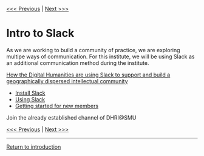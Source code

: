 [<<< Previous](logistics.md) | [Next >>>](DHRI.md)  

# Intro to Slack

As we are working to build a community of practice, we are exploring multipe ways of communication. 
For this institute, we will be using Slack as an additional communication method during the institute.

[How the Digital Humanities are using Slack to support and build a geographically dispersed intellectual community](https://blogs.lse.ac.uk/impactofsocialsciences/2016/07/13/using-slack-to-support-a-geographically-dispersed-community/)

* [Install Slack](https://slack.com/get-started)
* [Using Slack](https://get.slack.help/hc/en-us/categories/200111606-Using-Slack) 
* [Getting started for new members](https://get.slack.help/hc/en-us/articles/218080037-Getting-started-for-new-members)

Join the already established channel of DHRI@SMU 

[<<< Previous](logistics.md) | [Next >>>](DHRI.md) 

-----
[Return to introduction](https://github.com/DHRISMU/intro)



  
